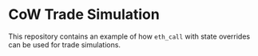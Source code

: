 # CoW Trade Simulation

This repository contains an example of how `eth_call` with state overrides can be used for trade simulations.
